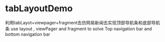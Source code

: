 # tabLayoutDemo
利用tabLayot+viewpager+fragment去仿网易新闻去实现顶部导航条和底部导航条    use tayout , viewPager and fragment to solve Top navigation bar and bottom navigation bar

